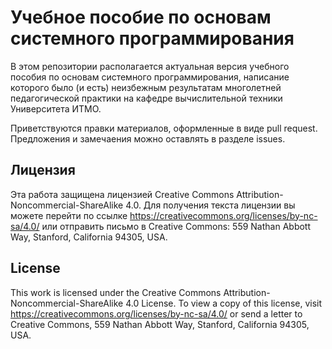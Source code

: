 # Учебное пособие по основам системного программирования

В этом репозитории располагается актуальная версия учебного пособия по основам системного программирования, написание которого было (и есть) неизбежным результатам многолетней педагогической практики на кафедре вычислительной техники Университета ИТМО.

Приветствуются правки материалов, оформленные в виде pull request.  Предложения и замечаения можно оставлять в разделе issues. 

## Лицензия

Эта работа защищена лицензией Creative Commons Attribution-Noncommercial-ShareAlike 4.0. Для получения текста лицензии вы можете перейти по ссылке https://creativecommons.org/licenses/by-nc-sa/4.0/ или отправить письмо в Creative Commons: 559 Nathan Abbott Way, Stanford, California 94305, USA.

## License

This work is licensed under the Creative Commons Attribution-Noncommercial-ShareAlike 4.0 License. To view a copy of this license, visit https://creativecommons.org/licenses/by-nc-sa/4.0/ or send a letter to Creative Commons, 559 Nathan Abbott Way, Stanford, California 94305, USA.
